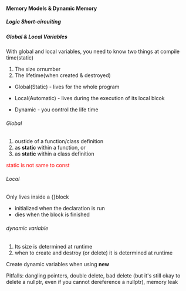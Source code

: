 #### Memory Models & Dynamic Memory

##### Logic Short-circuiting

##### Global & Local Variables

With global and local variables, you need to know two things at compile time(static)

1. The size ornumber
2. The lifetime(when created & destroyed)

- Global(Static) - lives for the whole program

- Local(Automatic) - lives during the execution of its local blcok

- Dynamic - you control the life time

###### Global

1. oustide of a function/class definition
2. as **static** within a function, or
3. as **static** within a class definition

<font color = red>static is not same to const</font>

###### Local

Only lives inside a {}block

- initialized when the declaration is run
- dies when the block is finished

###### dynamic variable

1. Its size is determined at runtime
2. when to create and destroy (or delete) it is determined at runtime

Create dynamic variables when using __new__

Pitfalls: dangling pointers, double delete, bad delete (but it's still okay to delete a nullptr, even if you cannot dereference a nullptr), memory leak 

```

```

